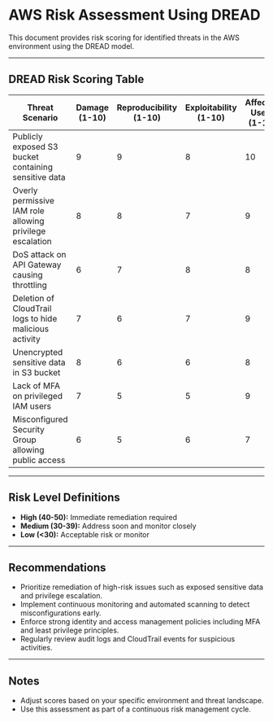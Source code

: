 # AWS Risk Assessment Using DREAD

This document provides risk scoring for identified threats in the AWS environment using the DREAD model.

---

## DREAD Risk Scoring Table

| Threat Scenario                                      | Damage (1-10) | Reproducibility (1-10) | Exploitability (1-10) | Affected Users (1-10) | Discoverability (1-10) | Total Score | Risk Level  |
|-----------------------------------------------------|---------------|------------------------|----------------------|----------------------|------------------------|-------------|-------------|
| Publicly exposed S3 bucket containing sensitive data| 9             | 9                      | 8                    | 10                   | 7                      | 43          | High        |
| Overly permissive IAM role allowing privilege escalation | 8             | 8                      | 7                    | 9                    | 6                      | 38          | High        |
| DoS attack on API Gateway causing throttling        | 6             | 7                      | 8                    | 8                    | 6                      | 35          | Medium      |
| Deletion of CloudTrail logs to hide malicious activity | 7             | 6                      | 7                    | 9                    | 5                      | 34          | Medium      |
| Unencrypted sensitive data in S3 bucket             | 8             | 6                      | 6                    | 8                    | 5                      | 33          | Medium      |
| Lack of MFA on privileged IAM users                  | 7             | 5                      | 5                    | 9                    | 6                      | 32          | Medium      |
| Misconfigured Security Group allowing public access | 6             | 5                      | 6                    | 7                    | 5                      | 29          | Low         |

---

## Risk Level Definitions

- **High (40-50):** Immediate remediation required  
- **Medium (30-39):** Address soon and monitor closely  
- **Low (<30):** Acceptable risk or monitor  

---

## Recommendations

- Prioritize remediation of high-risk issues such as exposed sensitive data and privilege escalation.  
- Implement continuous monitoring and automated scanning to detect misconfigurations early.  
- Enforce strong identity and access management policies including MFA and least privilege principles.  
- Regularly review audit logs and CloudTrail events for suspicious activities.  

---

## Notes

- Adjust scores based on your specific environment and threat landscape.  
- Use this assessment as part of a continuous risk management cycle.


